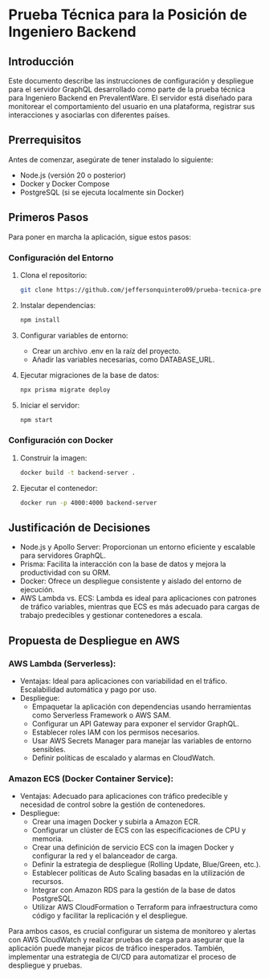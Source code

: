 # Prueba Técnica para la Posición de Ingeniero Backend

## Introducción

Este documento describe las instrucciones de configuración y despliegue para el servidor GraphQL desarrollado como parte de la prueba técnica para Ingeniero Backend en PrevalentWare. El servidor está diseñado para monitorear el comportamiento del usuario en una plataforma, registrar sus interacciones y asociarlas con diferentes países.

## Prerrequisitos

Antes de comenzar, asegúrate de tener instalado lo siguiente:
- Node.js (versión 20 o posterior)
- Docker y Docker Compose
- PostgreSQL (si se ejecuta localmente sin Docker)

## Primeros Pasos

Para poner en marcha la aplicación, sigue estos pasos:

### Configuración del Entorno

1. Clona el repositorio:
   ```bash
   git clone https://github.com/jeffersonquintero09/prueba-tecnica-prevalentware.git
   
2. Instalar dependencias:
   ```bash
   npm install

3. Configurar variables de entorno:
   - Crear un archivo .env en la raíz del proyecto.
   - Añadir las variables necesarias, como DATABASE_URL.

4. Ejecutar migraciones de la base de datos:
   ```bash
   npx prisma migrate deploy

5. Iniciar el servidor:
   ```bash
   npm start

### Configuración con Docker

1. Construir la imagen:
   ```bash
   docker build -t backend-server .

2. Ejecutar el contenedor:
   ```bash
   docker run -p 4000:4000 backend-server

## Justificación de Decisiones

- Node.js y Apollo Server: Proporcionan un entorno eficiente y escalable para servidores GraphQL.
- Prisma: Facilita la interacción con la base de datos y mejora la productividad con su ORM.
- Docker: Ofrece un despliegue consistente y aislado del entorno de ejecución.
- AWS Lambda vs. ECS: Lambda es ideal para aplicaciones con patrones de tráfico variables, mientras que ECS es más adecuado para cargas de trabajo predecibles y gestionar contenedores a escala.

## Propuesta de Despliegue en AWS

### AWS Lambda (Serverless):
- Ventajas: Ideal para aplicaciones con variabilidad en el tráfico. Escalabilidad automática y pago por uso.
- Despliegue:
   + Empaquetar la aplicación con dependencias usando herramientas como Serverless Framework o AWS SAM.
   + Configurar un API Gateway para exponer el servidor GraphQL.
   + Establecer roles IAM con los permisos necesarios.
   + Usar AWS Secrets Manager para manejar las variables de entorno sensibles.
   + Definir políticas de escalado y alarmas en CloudWatch.
   
### Amazon ECS (Docker Container Service):
- Ventajas: Adecuado para aplicaciones con tráfico predecible y necesidad de control sobre la gestión de contenedores.
- Despliegue:
   + Crear una imagen Docker y subirla a Amazon ECR.
   + Configurar un clúster de ECS con las especificaciones de CPU y memoria.
   + Crear una definición de servicio ECS con la imagen Docker y configurar la red y el balanceador de carga.
   + Definir la estrategia de despliegue (Rolling Update, Blue/Green, etc.).
   + Establecer políticas de Auto Scaling basadas en la utilización de recursos.
   + Integrar con Amazon RDS para la gestión de la base de datos PostgreSQL.
   + Utilizar AWS CloudFormation o Terraform para infraestructura como código y facilitar la replicación y el despliegue.
   
Para ambos casos, es crucial configurar un sistema de monitoreo y alertas con AWS CloudWatch y realizar pruebas de carga para asegurar que la aplicación puede manejar picos de tráfico inesperados. También, implementar una estrategia de CI/CD para automatizar el proceso de despliegue y pruebas.